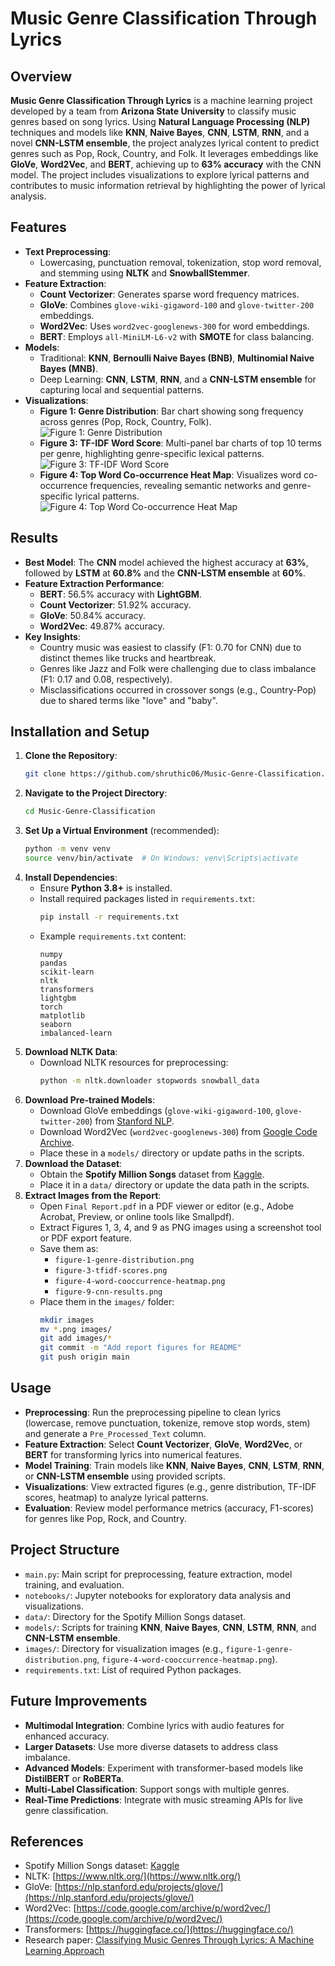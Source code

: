 # Music Genre Classification Through Lyrics

## Overview
**Music Genre Classification Through Lyrics** is a machine learning project developed by a team from **Arizona State University** to classify music genres based on song lyrics. Using **Natural Language Processing (NLP)** techniques and models like **KNN**, **Naive Bayes**, **CNN**, **LSTM**, **RNN**, and a novel **CNN-LSTM ensemble**, the project analyzes lyrical content to predict genres such as Pop, Rock, Country, and Folk. It leverages embeddings like **GloVe**, **Word2Vec**, and **BERT**, achieving up to **63% accuracy** with the CNN model. The project includes visualizations to explore lyrical patterns and contributes to music information retrieval by highlighting the power of lyrical analysis.


## Features
- **Text Preprocessing**:
  - Lowercasing, punctuation removal, tokenization, stop word removal, and stemming using **NLTK** and **SnowballStemmer**.
- **Feature Extraction**:
  - **Count Vectorizer**: Generates sparse word frequency matrices.
  - **GloVe**: Combines `glove-wiki-gigaword-100` and `glove-twitter-200` embeddings.
  - **Word2Vec**: Uses `word2vec-googlenews-300` for word embeddings.
  - **BERT**: Employs `all-MiniLM-L6-v2` with **SMOTE** for class balancing.
- **Models**:
  - Traditional: **KNN**, **Bernoulli Naive Bayes (BNB)**, **Multinomial Naive Bayes (MNB)**.
  - Deep Learning: **CNN**, **LSTM**, **RNN**, and a **CNN-LSTM ensemble** for capturing local and sequential patterns.
- **Visualizations**:
  - **Figure 1: Genre Distribution**: Bar chart showing song frequency across genres (Pop, Rock, Country, Folk).
    ![Figure 1: Genre Distribution](images/figure-1-genre-distribution.png)
  - **Figure 3: TF-IDF Word Score**: Multi-panel bar charts of top 10 terms per genre, highlighting genre-specific lexical patterns.
    ![Figure 3: TF-IDF Word Score](images/tfidf-scores.png)
  - **Figure 4: Top Word Co-occurrence Heat Map**: Visualizes word co-occurrence frequencies, revealing semantic networks and genre-specific lyrical patterns.
    ![Figure 4: Top Word Co-occurrence Heat Map](images/word-cooccurrence-heatmap.png)

## Results
- **Best Model**: The **CNN** model achieved the highest accuracy at **63%**, followed by **LSTM** at **60.8%** and the **CNN-LSTM ensemble** at **60%**.
- **Feature Extraction Performance**:
  - **BERT**: 56.5% accuracy with **LightGBM**.
  - **Count Vectorizer**: 51.92% accuracy.
  - **GloVe**: 50.84% accuracy.
  - **Word2Vec**: 49.87% accuracy.
- **Key Insights**:
  - Country music was easiest to classify (F1: 0.70 for CNN) due to distinct themes like trucks and heartbreak.
  - Genres like Jazz and Folk were challenging due to class imbalance (F1: 0.17 and 0.08, respectively).
  - Misclassifications occurred in crossover songs (e.g., Country-Pop) due to shared terms like "love" and "baby".

## Installation and Setup
1. **Clone the Repository**:
   ```bash
   git clone https://github.com/shruthic06/Music-Genre-Classification.git
   ```
2. **Navigate to the Project Directory**:
   ```bash
   cd Music-Genre-Classification
   ```
3. **Set Up a Virtual Environment** (recommended):
   ```bash
   python -m venv venv
   source venv/bin/activate  # On Windows: venv\Scripts\activate
   ```
4. **Install Dependencies**:
   - Ensure **Python 3.8+** is installed.
   - Install required packages listed in `requirements.txt`:
     ```bash
     pip install -r requirements.txt
     ```
   - Example `requirements.txt` content:
     ```text
     numpy
     pandas
     scikit-learn
     nltk
     transformers
     lightgbm
     torch
     matplotlib
     seaborn
     imbalanced-learn
     ```
5. **Download NLTK Data**:
   - Download NLTK resources for preprocessing:
     ```bash
     python -m nltk.downloader stopwords snowball_data
     ```
6. **Download Pre-trained Models**:
   - Download GloVe embeddings (`glove-wiki-gigaword-100`, `glove-twitter-200`) from [Stanford NLP](https://nlp.stanford.edu/projects/glove/).
   - Download Word2Vec (`word2vec-googlenews-300`) from [Google Code Archive](https://code.google.com/archive/p/word2vec/).
   - Place these in a `models/` directory or update paths in the scripts.
7. **Download the Dataset**:
   - Obtain the **Spotify Million Songs** dataset from [Kaggle](https://www.kaggle.com/datasets).
   - Place it in a `data/` directory or update the data path in the scripts.
8. **Extract Images from the Report**:
   - Open `Final Report.pdf` in a PDF viewer or editor (e.g., Adobe Acrobat, Preview, or online tools like Smallpdf).
   - Extract Figures 1, 3, 4, and 9 as PNG images using a screenshot tool or PDF export feature.
   - Save them as:
     - `figure-1-genre-distribution.png`
     - `figure-3-tfidf-scores.png`
     - `figure-4-word-cooccurrence-heatmap.png`
     - `figure-9-cnn-results.png`
   - Place them in the `images/` folder:
     ```bash
     mkdir images
     mv *.png images/
     git add images/*
     git commit -m "Add report figures for README"
     git push origin main
     ```

## Usage
- **Preprocessing**: Run the preprocessing pipeline to clean lyrics (lowercase, remove punctuation, tokenize, remove stop words, stem) and generate a `Pre_Processed_Text` column.
- **Feature Extraction**: Select **Count Vectorizer**, **GloVe**, **Word2Vec**, or **BERT** for transforming lyrics into numerical features.
- **Model Training**: Train models like **KNN**, **Naive Bayes**, **CNN**, **LSTM**, **RNN**, or **CNN-LSTM ensemble** using provided scripts.
- **Visualizations**: View extracted figures (e.g., genre distribution, TF-IDF scores, heatmap) to analyze lyrical patterns.
- **Evaluation**: Review model performance metrics (accuracy, F1-scores) for genres like Pop, Rock, and Country.

## Project Structure
- `main.py`: Main script for preprocessing, feature extraction, model training, and evaluation.
- `notebooks/`: Jupyter notebooks for exploratory data analysis and visualizations.
- `data/`: Directory for the Spotify Million Songs dataset.
- `models/`: Scripts for training **KNN**, **Naive Bayes**, **CNN**, **LSTM**, **RNN**, and **CNN-LSTM ensemble**.
- `images/`: Directory for visualization images (e.g., `figure-1-genre-distribution.png`, `figure-4-word-cooccurrence-heatmap.png`).
- `requirements.txt`: List of required Python packages.

## Future Improvements
- **Multimodal Integration**: Combine lyrics with audio features for enhanced accuracy.
- **Larger Datasets**: Use more diverse datasets to address class imbalance.
- **Advanced Models**: Experiment with transformer-based models like **DistilBERT** or **RoBERTa**.
- **Multi-Label Classification**: Support songs with multiple genres.
- **Real-Time Predictions**: Integrate with music streaming APIs for live genre classification.

## References
- Spotify Million Songs dataset: [Kaggle](https://www.kaggle.com/datasets)
- NLTK: [https://www.nltk.org/](https://www.nltk.org/)
- GloVe: [https://nlp.stanford.edu/projects/glove/](https://nlp.stanford.edu/projects/glove/)
- Word2Vec: [https://code.google.com/archive/p/word2vec/](https://code.google.com/archive/p/word2vec/)
- Transformers: [https://huggingface.co/](https://huggingface.co/)
- Research paper: [Classifying Music Genres Through Lyrics: A Machine Learning Approach](#)
